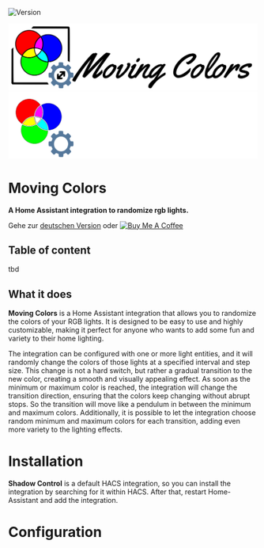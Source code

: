![Version](https://img.shields.io/github/v/release/starwarsfan/moving-colors?style=for-the-badge)

![logo](/images/logo.svg#gh-light-mode-only)
![logo](/images/dark_logo.svg#gh-dark-mode-only)

# Moving Colors

**A Home Assistant integration to randomize rgb lights.**

Gehe zur [deutschen Version](/README.de.md) oder <a href="https://coff.ee/starwarsfan" target="_blank"><img src="https://www.buymeacoffee.com/assets/img/custom_images/white_img.png" alt="Buy Me A Coffee" style="height: auto !important;width: auto !important;" ></a>

## Table of content

tbd

## What it does

**Moving Colors** is a Home Assistant integration that allows you to randomize the colors of your RGB lights. It is designed to be easy to use and highly customizable, making it perfect for anyone who wants to add some fun and variety to their home lighting.

The integration can be configured with one or more light entities, and it will randomly change the colors of those lights at a specified interval and step size. This change is not a hard switch, but rather a gradual transition to the new color, creating a smooth and visually appealing effect. As soon as the minimum or maximum color is reached, the integration will change the transition direction, ensuring that the colors keep changing without abrupt stops. So the transition will move like a pendulum in between the minimum and maximum colors. Additionally, it is possible to let the integration choose random minimum and maximum colors for each transition, adding even more variety to the lighting effects.

# Installation

**Shadow Control** is a default HACS integration, so you can install the integration by searching for it within HACS. After that, restart Home-Assistant and add the integration.

# Configuration

